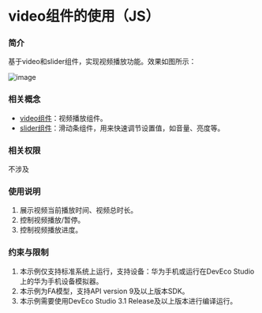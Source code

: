 # video组件的使用（JS）

### 简介

基于video和slider组件，实现视频播放功能。效果如图所示：

![image](screenshots/device/VideoApplication.gif)

### 相关概念

- [video组件](https://developer.harmonyos.com/cn/docs/documentation/doc-references-V3/js-components-media-video-0000001478061773-V3?catalogVersion=V3)：视频播放组件。
- [slider组件](https://developer.harmonyos.com/cn/docs/documentation/doc-references-V3/js-components-basic-slider-0000001427744892-V3?catalogVersion=V3)：滑动条组件，用来快速调节设置值，如音量、亮度等。

### 相关权限

不涉及

### 使用说明

1. 展示视频当前播放时间、视频总时长。
2. 控制视频播放/暂停。
3. 控制视频播放进度。

### 约束与限制

1. 本示例仅支持标准系统上运行，支持设备：华为手机或运行在DevEco Studio上的华为手机设备模拟器。
2. 本示例为FA模型，支持API version 9及以上版本SDK。
3. 本示例需要使用DevEco Studio 3.1 Release及以上版本进行编译运行。